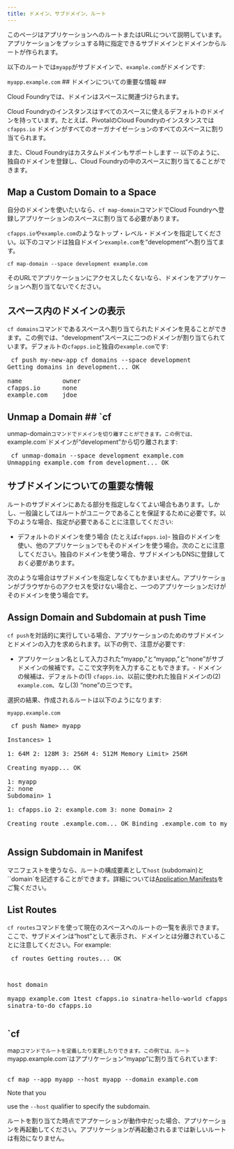 ```yaml
---
title: ドメイン、サブドメイン、ルート
---
```



このページはアプリケーションへのルートまたはURLについて説明しています。アプリケーションをプッシュする時に指定できるサブドメインとドメインからルートが作られます。

以下のルートでは`myapp`がサブドメインで、`example.com`がドメインです:

`myapp.example.com` ## <a id='domains'></a>ドメインについての重要な情報 ##

Cloud Foundryでは、ドメインはスペースに関連づけられます。

Cloud Foundryのインスタンスはすべてのスペースに使えるデフォルトのドメインを持っています。たとえば、PivotalのCloud
Foundryのインスタンスでは`cfapps.io` ドメインがすべてのオーガナイゼーションのすべてのスペースに割り当てられます。

また、Cloud Foundryはカスタムドメインもサポートします -- 以下のように、独自のドメインを登録し、Cloud
Foundryの中のスペースに割り当てることができます。

## <a id='map-domain'></a>Map a Custom Domain to a Space ##

自分のドメインを使いたいなら、`cf map-domain`コマンドでCloud
Foundryへ登録しアプリケーションのスペースに割り当てる必要があります。

`cfapps.io`や`example.com`のようなトップ・レベル・ドメインを指定してください。以下のコマンドは独自ドメイン`example.com`を“development”へ割り当てます。

`cf map-domain --space development example.com`

そのURLでアプリケーションにアクセスしたくないなら、ドメインをアプリケーションへ割り当てないでください。

## <a id='view-domains'></a>スペース内のドメインの表示 ##

`cf
domains`コマンドであるスペースへ割り当てられたドメインを見ることができます。この例では、“development”スペースに二つのドメインが割り当てられています。デフォルトの`cfapps.io`と独自の`example.com`です:

<pre class="terminal"> cf push my-new-app cf domains --space development
Getting domains in development... OK

name           owner   
cfapps.io      none    
example.com    jdoe
</pre>

 

## <a id='unmap-domain'></a>Unmap a Domain ## `cf
unmap-domain`コマンドでドメインを切り離すことができます。この例では、`example.com`ドメインが“development”から切り離されます:

<pre class="terminal"> cf unmap-domain --space development example.com
Unmapping example.com from development... OK </pre>

## <a id='subdomain'></a>サブドメインについての重要な情報 ##

ルートのサブドメインにあたる部分を指定しなくてよい場合もあります。しかし、一般論としてはルートがユニークであることを保証するために必要です。以下のような場合、指定が必要であることに注意してください:

- デフォルトのドメインを使う場合 (たとえば`cfapps.io`)-
独自のドメインを使い、他のアプリケーションでもそのドメインを使う場合。次のことに注意してください。独自のドメインを使う場合、サブドメインもDNSに登録しておく必要があります。

次のような場合はサブドメインを指定しなくてもかまいません。アプリケーションがブラウザからのアクセスを受けない場合と、一つのアプリケーションだけがそのドメインを使う場合です。

## <a id='assign-at-push'></a>Assign Domain and Subdomain at push Time ##

`cf push`を対話的に実行している場合、アプリケーションのためのサブドメインとドメインの入力を求められます。以下の例で、注意が必要です:
 
- アプリケーション名として入力された“myapp,”と“myapp,”と“none”がサブドメインの候補です。ここで文字列を入力することもできます。-
ドメインの候補は、デフォルトの(1) `cfapps.io`、以前に使われた独自ドメインの(2) `example.com`、なし(3)
“none”の三つです。

選択の結果、作成されるルートは以下のようになります:

`myapp.example.com`

<pre class="terminal"> cf push Name> myapp

Instances> 1

1: 64M 2: 128M 3: 256M 4: 512M Memory Limit> 256M

Creating myapp... OK

1: myapp
2: none
Subdomain> 1     

1: cfapps.io 2: example.com 3: none Domain> 2

Creating route .example.com... OK Binding .example.com to myapp... OK

</pre>


## <a id='assign-in-manifest'></a>Assign Subdomain in Manifest ##

マニフェストを使うなら、ルートの構成要素として`host` (subdomain)と
``domain`を記述することができます。詳細については[Application
Manifests](../../deploying-apps/manifest.html)をご覧ください。

## <a id='list-routes'></a>List Routes ##

`cf
routes`コマンドを使って現在のスペースへのルートの一覧を表示できます。ここで、サブドメインは“host”として表示され、ドメインとは分離されていることに注意してください。For
example: <pre class="terminal"> cf routes Getting routes... OK

host                     domain   
myapp                    example.com 
1test                    cfapps.io
sinatra-hello-world      cfapps.io
sinatra-to-do            cfapps.io
</pre>

## <a id='define-route'></a> `cf
map`コマンドでルートを定義したり変更したりできます。この例では、ルート`myapp.example.com`はアプリケーション“myapp”に割り当てられています:
<pre class="terminal">

cf map --app myapp --host myapp --domain example.com </pre> Note that you
use the `--host` qualifier to specify the subdomain.

ルートを割り当てた時点でアプケーションが動作中だった場合、アプリケーションを再起動してください。アプリケーションが再起動されるまでは新しいルートは有効になりません。

